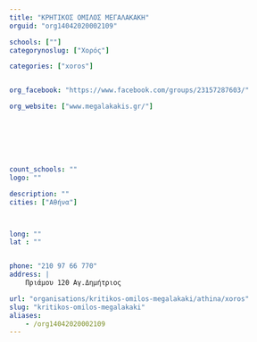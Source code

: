 ```yaml
---
title: "ΚΡΗΤΙΚΟΣ ΟΜΙΛΟΣ ΜΕΓΑΛΑΚΑΚΗ"
orguid: "org14042020002109"

schools: [""]
categorynoslug: ["Χορός"]

categories: ["xoros"]


org_facebook: "https://www.facebook.com/groups/23157287603/"

org_website: ["www.megalakakis.gr/"]







count_schools: ""
logo: ""

description: ""
cities: ["Αθήνα"]



long: ""
lat : ""


phone: "210 97 66 770"
address: |
    Πριάμου 120 Αγ.Δημήτριος

url: "organisations/kritikos-omilos-megalakaki/athina/xoros"
slug: "kritikos-omilos-megalakaki"
aliases:
    - /org14042020002109
---
```



